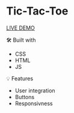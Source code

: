 # Tic-Tac-Toe

[LIVE DEMO](https://prostok.github.io/Tic-Tac-Toe/)

🛠️ Built with

- CSS
- HTML
- JS

💡 Features

- User integration 
- Buttons
- Responsivness 

